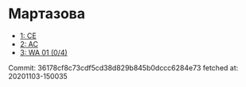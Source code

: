 # Мартазова
- [1: CE](1.md)
- [2: AC](2.md)
- [3: WA 01 (0/4)](3.md)

Commit: 36178cf8c73cdf5cd38d829b845b0dccc6284e73
 fetched at: 20201103-150035
